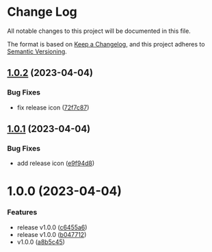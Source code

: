 # Change Log

All notable changes to this project will be documented in this file.

The format is based on [Keep a Changelog](https://keepachangelog.com/en/1.0.0/), and this project adheres to [Semantic Versioning](https://semver.org/spec/v2.0.0.html).

## [1.0.2](https://github.com/hunqng/openspace-icons/compare/v1.0.1...v1.0.2) (2023-04-04)


### Bug Fixes

* fix release icon ([72f7c87](https://github.com/hunqng/openspace-icons/commit/72f7c870126eb9f812ce1195505fb6a64ff80543))

## [1.0.1](https://github.com/hunqng/openspace-icons/compare/v1.0.0...v1.0.1) (2023-04-04)


### Bug Fixes

* add release icon ([e9f94d8](https://github.com/hunqng/openspace-icons/commit/e9f94d82915695bf9a48b9ae1669b6e40589ec3b))

# 1.0.0 (2023-04-04)


### Features

* release v1.0.0 ([c6455a6](https://github.com/hunqng/openspace-icons/commit/c6455a6390fdb3630d53b671f8cf14c50539c55b))
* release v1.0.0 ([b047712](https://github.com/hunqng/openspace-icons/commit/b0477121512a99fa2e42cafb91adc7a140e057fb))
* v1.0.0 ([a8b5c45](https://github.com/hunqng/openspace-icons/commit/a8b5c454da49136a32d9d34e7a27af56a422afe8))

